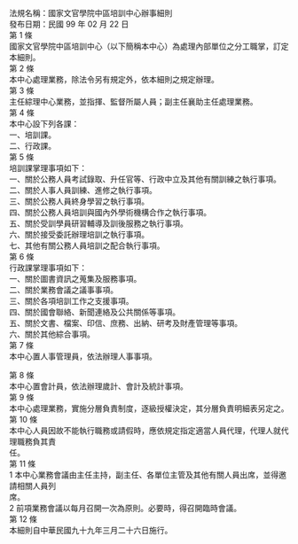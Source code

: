 法規名稱：國家文官學院中區培訓中心辦事細則  
發布日期：民國 99 年 02 月 22 日  
第 1 條  
國家文官學院中區培訓中心（以下簡稱本中心）為處理內部單位之分工職掌，訂定本細則。  
第 2 條  
本中心處理業務，除法令另有規定外，依本細則之規定辦理。  
第 3 條  
主任綜理中心業務，並指揮、監督所屬人員；副主任襄助主任處理業務。  
第 4 條  
本中心設下列各課：  
一、培訓課。  
二、行政課。  
第 5 條  
培訓課掌理事項如下：  
一、關於公務人員考試錄取、升任官等、行政中立及其他有關訓練之執行事項。  
二、關於人事人員訓練、進修之執行事項。  
三、關於公務人員終身學習之執行事項。  
四、關於公務人員培訓與國內外學術機構合作之執行事項。  
五、關於受訓學員研習輔導及訓後服務之執行事項。  
六、關於接受委託辦理培訓之執行事項。  
七、其他有關公務人員培訓之配合執行事項。  
第 6 條  
行政課掌理事項如下：  
一、關於圖書資訊之蒐集及服務事項。  
二、關於業務會議之議事事項。  
三、關於各項培訓工作之支援事項。  
四、關於國會聯絡、新聞連絡及公共關係等事項。  
五、關於文書、檔案、印信、庶務、出納、研考及財產管理等事項。  
六、關於其他綜合事項。  
第 7 條  
本中心置人事管理員，依法辦理人事事項。  


第 8 條  
本中心置會計員，依法辦理歲計、會計及統計事項。  
第 9 條  
本中心處理業務，實施分層負責制度，逐級授權決定，其分層負責明細表另定之。  
第 10 條  
本中心人員因故不能執行職務或請假時，應依規定指定適當人員代理，代理人就代理職務負其責  
任。  
第 11 條  
1 本中心業務會議由主任主持，副主任、各單位主管及其他有關人員出席，並得邀請相關人員列  
席。  
2 前項業務會議以每月召開一次為原則。必要時，得召開臨時會議。  
第 12 條  
本細則自中華民國九十九年三月二十六日施行。  


